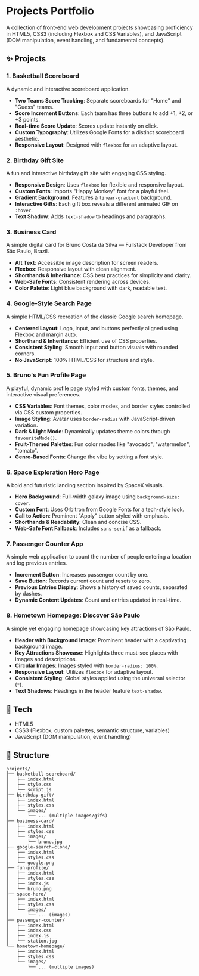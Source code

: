 # Projects Portfolio

A collection of front-end web development projects showcasing proficiency in HTML5, CSS3 (including Flexbox and CSS Variables), and JavaScript (DOM manipulation, event handling, and fundamental concepts).

## ✨ Projects

### 1\. Basketball Scoreboard

A dynamic and interactive scoreboard application.

  * **Two Teams Score Tracking**: Separate scoreboards for "Home" and "Guess" teams.
  * **Score Increment Buttons**: Each team has three buttons to add +1, +2, or +3 points.
  * **Real-time Score Update**: Scores update instantly on click.
  * **Custom Typography**: Utilizes Google Fonts for a distinct scoreboard aesthetic.
  * **Responsive Layout**: Designed with `flexbox` for an adaptive layout.

### 2\. Birthday Gift Site

A fun and interactive birthday gift site with engaging CSS styling.

  * **Responsive Design**: Uses `flexbox` for flexible and responsive layout.
  * **Custom Fonts**: Imports "Happy Monkey" font for a playful feel.
  * **Gradient Background**: Features a `linear-gradient` background.
  * **Interactive Gifts**: Each gift box reveals a different animated GIF on `:hover`.
  * **Text Shadow**: Adds `text-shadow` to headings and paragraphs.

### 3\. Business Card

A simple digital card for Bruno Costa da Silva — Fullstack Developer from São Paulo, Brazil.

  * **Alt Text**: Accessible image description for screen readers.
  * **Flexbox**: Responsive layout with clean alignment.
  * **Shorthands & Inheritance**: CSS best practices for simplicity and clarity.
  * **Web-Safe Fonts**: Consistent rendering across devices.
  * **Color Palette**: Light blue background with dark, readable text.

### 4\. Google-Style Search Page

A simple HTML/CSS recreation of the classic Google search homepage.

  * **Centered Layout**: Logo, input, and buttons perfectly aligned using Flexbox and margin auto.
  * **Shorthand & Inheritance**: Efficient use of CSS properties.
  * **Consistent Styling**: Smooth input and button visuals with rounded corners.
  * **No JavaScript**: 100% HTML/CSS for structure and style.

### 5\. Bruno's Fun Profile Page

A playful, dynamic profile page styled with custom fonts, themes, and interactive visual preferences.

  * **CSS Variables**: Font themes, color modes, and border styles controlled via CSS custom properties.
  * **Image Styling**: Avatar uses `border-radius` with JavaScript-driven variation.
  * **Dark & Light Mode**: Dynamically updates theme colors through `favouriteMode()`.
  * **Fruit-Themed Palettes**: Fun color modes like "avocado", "watermelon", "tomato".
  * **Genre-Based Fonts**: Change the vibe by setting a font style.

### 6\. Space Exploration Hero Page

A bold and futuristic landing section inspired by SpaceX visuals.

  * **Hero Background**: Full-width galaxy image using `background-size: cover`.
  * **Custom Font**: Uses Orbitron from Google Fonts for a tech-style look.
  * **Call to Action**: Prominent "Apply" button styled with emphasis.
  * **Shorthands & Readability**: Clean and concise CSS.
  * **Web-Safe Font Fallback**: Includes `sans-serif` as a fallback.

### 7\. Passenger Counter App

A simple web application to count the number of people entering a location and log previous entries.

  * **Increment Button**: Increases passenger count by one.
  * **Save Button**: Records current count and resets to zero.
  * **Previous Entries Display**: Shows a history of saved counts, separated by dashes.
  * **Dynamic Content Updates**: Count and entries updated in real-time.

### 8\. Hometown Homepage: Discover São Paulo

A simple yet engaging homepage showcasing key attractions of São Paulo.

  * **Header with Background Image**: Prominent header with a captivating background image.
  * **Key Attractions Showcase**: Highlights three must-see places with images and descriptions.
  * **Circular Images**: Images styled with `border-radius: 100%`.
  * **Responsive Layout**: Utilizes `flexbox` for adaptive layout.
  * **Consistent Styling**: Global styles applied using the universal selector (`*`).
  * **Text Shadows**: Headings in the header feature `text-shadow`.

## 🧾 Tech

  * HTML5
  * CSS3 (Flexbox, custom palettes, semantic structure, variables)
  * JavaScript (DOM manipulation, event handling)

## 📁 Structure

```
projects/
├── basketball-scoreboard/
│   ├── index.html
│   ├── style.css
│   └── script.js
├── birthday-gift/
│   ├── index.html
│   ├── styles.css
│   └── images/
│       └── ... (multiple images/gifs)
├── business-card/
│   ├── index.html
│   ├── styles.css
│   └── images/
│       └── bruno.jpg
├── google-search-clone/
│   ├── index.html
│   ├── styles.css
│   └── google.png
├── fun-profile/
│   ├── index.html
│   ├── styles.css
│   ├── index.js
│   └── bruno.png
├── space-hero/
│   ├── index.html
│   ├── styles.css
│   └── images/
│       └── ... (images)
├── passenger-counter/
│   ├── index.html
│   ├── index.css
│   ├── index.js
│   └── station.jpg
└── hometown-homepage/
    ├── index.html
    ├── styles.css
    └── images/
        └── ... (multiple images)
```